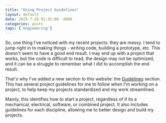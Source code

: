 ```yaml
---
title: "Using Project Guidelines"
layout: default
date: 2025-7-20 01:55:00 -0000
categories: posts
tags: ['engineering']
---
```


So, one thing I've noticed with my recent projects: they are messy. I tend to jump right in to making things - writing code, building a prototype, etc. This doesn't seem to have a good end result. I may end up with a project that works, but the code is difficult to read, the design may not be optimized, and it can be a struggle to remember what I did to accomplish the end result.

That's why I've added a new section to this website: the [Guidelines](/guidelines) section. This has several project guidelines for me to follow when I'm working on a project, to help keep my projects standardized and my work streamlined.

Mainly, this identifies how to start a project, regardless of if its a mechanical, electrical, software, or combined project. It also includes guidelines for each discipline, allowing me to better design and build my projects.
